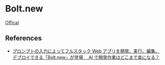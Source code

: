 # Bolt.new

[Offical](https://bolt.new/)

## References

- [プロンプトの入力によってフルスタック Web アプリを開発、実行、編集、デプロイできる「Bolt.new」が登場　 AI で開発作業はどこまで楽になる？](https://atmarkit.itmedia.co.jp/ait/articles/2411/02/news040.html)
